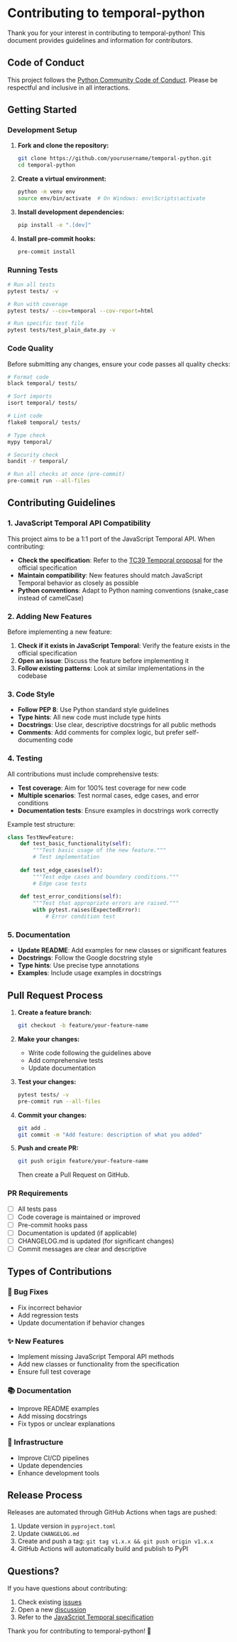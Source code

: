 # Contributing to temporal-python

Thank you for your interest in contributing to temporal-python! This document provides guidelines and information for contributors.

## Code of Conduct

This project follows the [Python Community Code of Conduct](https://www.python.org/psf/conduct/). Please be respectful and inclusive in all interactions.

## Getting Started

### Development Setup

1. **Fork and clone the repository:**
   ```bash
   git clone https://github.com/yourusername/temporal-python.git
   cd temporal-python
   ```

2. **Create a virtual environment:**
   ```bash
   python -m venv env
   source env/bin/activate  # On Windows: env\Scripts\activate
   ```

3. **Install development dependencies:**
   ```bash
   pip install -e ".[dev]"
   ```

4. **Install pre-commit hooks:**
   ```bash
   pre-commit install
   ```

### Running Tests

```bash
# Run all tests
pytest tests/ -v

# Run with coverage
pytest tests/ --cov=temporal --cov-report=html

# Run specific test file
pytest tests/test_plain_date.py -v
```

### Code Quality

Before submitting any changes, ensure your code passes all quality checks:

```bash
# Format code
black temporal/ tests/

# Sort imports
isort temporal/ tests/

# Lint code
flake8 temporal/ tests/

# Type check
mypy temporal/

# Security check
bandit -r temporal/

# Run all checks at once (pre-commit)
pre-commit run --all-files
```

## Contributing Guidelines

### 1. JavaScript Temporal API Compatibility

This project aims to be a 1:1 port of the JavaScript Temporal API. When contributing:

- **Check the specification**: Refer to the [TC39 Temporal proposal](https://tc39.es/proposal-temporal/) for the official specification
- **Maintain compatibility**: New features should match JavaScript Temporal behavior as closely as possible
- **Python conventions**: Adapt to Python naming conventions (snake_case instead of camelCase)

### 2. Adding New Features

Before implementing a new feature:

1. **Check if it exists in JavaScript Temporal**: Verify the feature exists in the official specification
2. **Open an issue**: Discuss the feature before implementing it
3. **Follow existing patterns**: Look at similar implementations in the codebase

### 3. Code Style

- **Follow PEP 8**: Use Python standard style guidelines
- **Type hints**: All new code must include type hints
- **Docstrings**: Use clear, descriptive docstrings for all public methods
- **Comments**: Add comments for complex logic, but prefer self-documenting code

### 4. Testing

All contributions must include comprehensive tests:

- **Test coverage**: Aim for 100% test coverage for new code
- **Multiple scenarios**: Test normal cases, edge cases, and error conditions
- **Documentation tests**: Ensure examples in docstrings work correctly

Example test structure:
```python
class TestNewFeature:
    def test_basic_functionality(self):
        """Test basic usage of the new feature."""
        # Test implementation
        
    def test_edge_cases(self):
        """Test edge cases and boundary conditions."""
        # Edge case tests
        
    def test_error_conditions(self):
        """Test that appropriate errors are raised."""
        with pytest.raises(ExpectedError):
            # Error condition test
```

### 5. Documentation

- **Update README**: Add examples for new classes or significant features
- **Docstrings**: Follow the Google docstring style
- **Type hints**: Use precise type annotations
- **Examples**: Include usage examples in docstrings

## Pull Request Process

1. **Create a feature branch:**
   ```bash
   git checkout -b feature/your-feature-name
   ```

2. **Make your changes:**
   - Write code following the guidelines above
   - Add comprehensive tests
   - Update documentation

3. **Test your changes:**
   ```bash
   pytest tests/ -v
   pre-commit run --all-files
   ```

4. **Commit your changes:**
   ```bash
   git add .
   git commit -m "Add feature: description of what you added"
   ```

5. **Push and create PR:**
   ```bash
   git push origin feature/your-feature-name
   ```
   Then create a Pull Request on GitHub.

### PR Requirements

- [ ] All tests pass
- [ ] Code coverage is maintained or improved
- [ ] Pre-commit hooks pass
- [ ] Documentation is updated (if applicable)
- [ ] CHANGELOG.md is updated (for significant changes)
- [ ] Commit messages are clear and descriptive

## Types of Contributions

### 🐛 Bug Fixes
- Fix incorrect behavior
- Add regression tests
- Update documentation if behavior changes

### ✨ New Features
- Implement missing JavaScript Temporal API methods
- Add new classes or functionality from the specification
- Ensure full test coverage

### 📚 Documentation
- Improve README examples
- Add missing docstrings
- Fix typos or unclear explanations

### 🔧 Infrastructure
- Improve CI/CD pipelines
- Update dependencies
- Enhance development tools

## Release Process

Releases are automated through GitHub Actions when tags are pushed:

1. Update version in `pyproject.toml`
2. Update `CHANGELOG.md`
3. Create and push a tag: `git tag v1.x.x && git push origin v1.x.x`
4. GitHub Actions will automatically build and publish to PyPI

## Questions?

If you have questions about contributing:

1. Check existing [issues](https://github.com/hasanatkazmi/temporal-python/issues)
2. Open a new [discussion](https://github.com/hasanatkazmi/temporal-python/discussions)
3. Refer to the [JavaScript Temporal specification](https://tc39.es/proposal-temporal/)

Thank you for contributing to temporal-python! 🎉